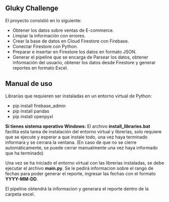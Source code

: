 ## Gluky Challenge
El proyecto consistió en lo siguiente:
 - Obtener los datos sobre ventas de E-commerce.
 - Limpiar la información con errores.
 - Crear la base de datos en Cloud Firestore con Firebase.
 - Conectar Firestore con Python.
 - Preparar e insertar en Firestore los datos en formato JSON.
 - Generar el pipeline que se encarga de Parsear los datos, obtener información del usuario, obtener los datos desde Firestore y generar reportes en formato Excel. 

## Manual de uso
Librarías que requieren ser instaladas en un entorno virtual de Python:
 - pip install firebase_admin
 - pip install pandas
 - pip install openpyxl

**Si tienes sistema operativo Windows:** El archivo **install_libraries.bat** facilita esta tarea de instalación del entorno virtual y librerías, solo requiere que se ejecute y esperar a que instale todo, una vez haya terminado informara y se cerrara la ventana. (En caso de que no se cierre automáticamente, se puede cerrar manualmente una vez haya informado que ha terminado) 

Una vez se ha iniciado el entorno virtual con las librerías instaladas, se debe ejecutar el archivo **main.py**. 
Se le pedirá informacion sobre el rango de fechas para poder generar el reporte, ingresar las fechas con el formato **YYYY-MM-DD**.

El pipeline obtendrá la informacion y generara el reporte dentro de la carpeta excel.
